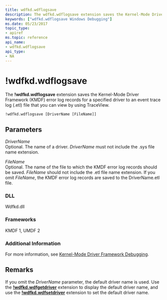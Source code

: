 ```yaml
---
title: wdfkd.wdflogsave
description: The wdfkd.wdflogsave extension saves the Kernel-Mode Driver Framework (KMDF) error log records for a specified driver to an event trace log (.etl) file that you can view by using TraceView.
keywords: ["wdfkd.wdflogsave Windows Debugging"]
ms.date: 05/23/2017
topic_type:
- apiref
ms.topic: reference
api_name:
- wdfkd.wdflogsave
api_type:
- NA
---
```


# !wdfkd.wdflogsave


The **!wdfkd.wdflogsave** extension saves the Kernel-Mode Driver Framework (KMDF) error log records for a specified driver to an event trace log (.etl) file that you can view by using TraceView.

```dbgcmd
!wdfkd.wdflogsave [DriverName [FileName]]
```

## <span id="Parameters"></span><span id="parameters"></span><span id="PARAMETERS"></span>Parameters


<span id="_______DriverName______"></span><span id="_______drivername______"></span><span id="_______DRIVERNAME______"></span> *DriverName*   
Optional. The name of a driver. *DriverName* must not include the .sys file name extension.

<span id="_______FileName______"></span><span id="_______filename______"></span><span id="_______FILENAME______"></span> *FileName*   
Optional. The name of the file to which the KMDF error log records should be saved. *FileName* should not include the .etl file name extension. If you omit *FileName*, the KMDF error log records are saved to the DriverName.etl file.

### <span id="DLL"></span><span id="dll"></span>DLL

Wdfkd.dll

### <span id="Frameworks"></span><span id="frameworks"></span><span id="FRAMEWORKS"></span>Frameworks

KMDF 1, UMDF 2

### Additional Information

For more information, see [Kernel-Mode Driver Framework Debugging](kernel-mode-driver-framework-debugging.md).

## Remarks

If you omit the *DriverName* parameter, the default driver name is used. Use the [**!wdfkd.wdfgetdriver**](-wdfkd-wdfgetdriver.md) extension to display the default driver name, and use the [**!wdfkd.wdfsetdriver**](-wdfkd-wdfsetdriver.md) extension to set the default driver name.

 

 





